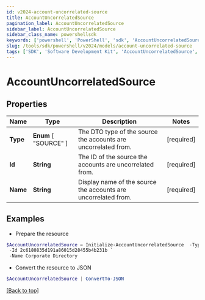 ```yaml
---
id: v2024-account-uncorrelated-source
title: AccountUncorrelatedSource
pagination_label: AccountUncorrelatedSource
sidebar_label: AccountUncorrelatedSource
sidebar_class_name: powershellsdk
keywords: ['powershell', 'PowerShell', 'sdk', 'AccountUncorrelatedSource', 'V2024AccountUncorrelatedSource'] 
slug: /tools/sdk/powershell/v2024/models/account-uncorrelated-source
tags: ['SDK', 'Software Development Kit', 'AccountUncorrelatedSource', 'V2024AccountUncorrelatedSource']
---
```



# AccountUncorrelatedSource

## Properties

Name | Type | Description | Notes
------------ | ------------- | ------------- | -------------
**Type** |  **Enum** [  "SOURCE" ] | The DTO type of the source the accounts are uncorrelated from. | [required]
**Id** | **String** | The ID of the source the accounts are uncorrelated from. | [required]
**Name** | **String** | Display name of the source the accounts are uncorrelated from. | [required]

## Examples

- Prepare the resource
```powershell
$AccountUncorrelatedSource = Initialize-AccountUncorrelatedSource  -Type SOURCE `
 -Id 2c6180835d191a86015d28455b4b231b `
 -Name Corporate Directory
```

- Convert the resource to JSON
```powershell
$AccountUncorrelatedSource | ConvertTo-JSON
```


[[Back to top]](#) 

